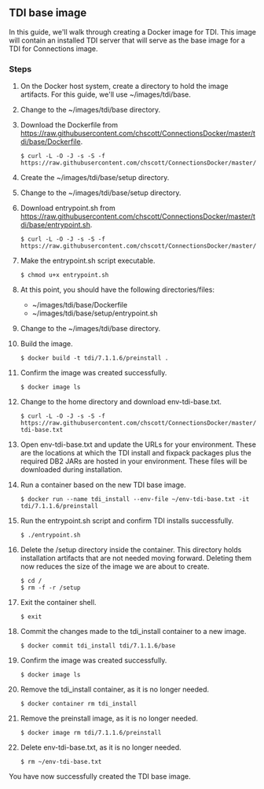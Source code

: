 ## TDI base image

In this guide, we'll walk through creating a Docker image for TDI. This image will contain an installed TDI server that will 
serve as the base image for a TDI for Connections image.

### Steps
   
1. On the Docker host system, create a directory to hold the image artifacts. For this guide, we'll use ~/images/tdi/base.

2. Change to the ~/images/tdi/base directory.

3. Download the Dockerfile from https://raw.githubusercontent.com/chscott/ConnectionsDocker/master/tdi/base/Dockerfile. 

   ```
   $ curl -L -O -J -s -S -f https://raw.githubusercontent.com/chscott/ConnectionsDocker/master/tdi/base/Dockerfile
   ```
   
4. Create the ~/images/tdi/base/setup directory.
   
5. Change to the ~/images/tdi/base/setup directory.

6. Download entrypoint.sh from https://raw.githubusercontent.com/chscott/ConnectionsDocker/master/tdi/base/entrypoint.sh.

   ```
   $ curl -L -O -J -s -S -f https://raw.githubusercontent.com/chscott/ConnectionsDocker/master/tdi/base/entrypoint.sh
   ```

7. Make the entrypoint.sh script executable.

   ```
   $ chmod u+x entrypoint.sh
   ```
   
8. At this point, you should have the following directories/files:

   - ~/images/tdi/base/Dockerfile
   - ~/images/tdi/base/setup/entrypoint.sh
   
9. Change to the ~/images/tdi/base directory.

10. Build the image.

    ```
    $ docker build -t tdi/7.1.1.6/preinstall .
    ```
    
11. Confirm the image was created successfully.

    ```
    $ docker image ls
    ```
    
12. Change to the home directory and download env-tdi-base.txt.
   
    ```
    $ curl -L -O -J -s -S -f https://raw.githubusercontent.com/chscott/ConnectionsDocker/master/tdi/base/env-tdi-base.txt
    ```
   
13. Open env-tdi-base.txt and update the URLs for your environment. These are the locations at which the TDI install and 
    fixpack packages plus the required DB2 JARs are hosted in your environment. These files will be downloaded during 
    installation.
    
14. Run a container based on the new TDI base image.

    ```
    $ docker run --name tdi_install --env-file ~/env-tdi-base.txt -it tdi/7.1.1.6/preinstall
    ```
    
15. Run the entrypoint.sh script and confirm TDI installs successfully.

    ```
    $ ./entrypoint.sh
    ```
        
16. Delete the /setup directory inside the container. This directory holds installation artifacts that are not needed moving
    forward. Deleting them now reduces the size of the image we are about to create.
    
    ```
    $ cd /
    $ rm -f -r /setup
    ```
    
17. Exit the container shell.

    ```
    $ exit
    ```
    
18. Commit the changes made to the tdi_install container to a new image.

    ```
    $ docker commit tdi_install tdi/7.1.1.6/base
    ```
    
19. Confirm the image was created successfully.

    ```
    $ docker image ls
    ```
    
20. Remove the tdi_install container, as it is no longer needed.

    ```
    $ docker container rm tdi_install
    ```
    
21. Remove the preinstall image, as it is no longer needed.

    ```
    $ docker image rm tdi/7.1.1.6/preinstall
    ```
    
22. Delete env-tdi-base.txt, as it is no longer needed.

    ```
    $ rm ~/env-tdi-base.txt
    ```
    
You have now successfully created the TDI base image.